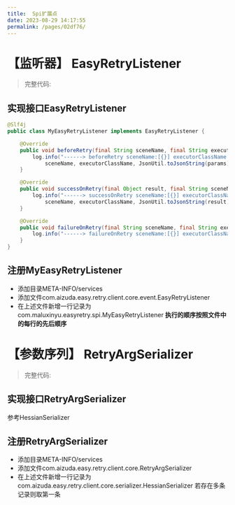 ```yaml
---
title:  Spi扩展点
date: 2023-08-29 14:17:55
permalink: /pages/02df76/
---
```


# 【监听器】 EasyRetryListener
> 完整代码: 
## 实现接口EasyRetryListener
```java
@Slf4j
public class MyEasyRetryListener implements EasyRetryListener {

    @Override
    public void beforeRetry(final String sceneName, final String executorClassName, final Object[] params) {
        log.info("------> beforeRetry sceneName:[{}] executorClassName:[{}] params:[{}]",
            sceneName, executorClassName, JsonUtil.toJsonString(params));
    }

    @Override
    public void successOnRetry(final Object result, final String sceneName, final String executorClassName) {
        log.info("------> successOnRetry sceneName:[{}] executorClassName:[{}] result:[{}]",
            sceneName, executorClassName, JsonUtil.toJsonString(result));
    }

    @Override
    public void failureOnRetry(final String sceneName, final String executorClassName, final Throwable e) {
        log.info("------> failureOnRetry sceneName:[{}] executorClassName:[{}]", sceneName, executorClassName, e);
    }
}

```
## 注册MyEasyRetryListener

- 添加目录META-INFO/services
- 添加文件com.aizuda.easy.retry.client.core.event.EasyRetryListener
- 在上述文件新增一行记录为com.maluxinyu.easyretry.spi.MyEasyRetryListener
**执行的顺序按照文件中的每行的先后顺序**

# 【参数序列】 RetryArgSerializer
> 完整代码:

## 实现接口RetryArgSerializer
参考HessianSerializer

## 注册RetryArgSerializer

- 添加目录META-INFO/services
- 添加文件com.aizuda.easy.retry.client.core.RetryArgSerializer
- 在上述文件新增一行记录为com.aizuda.easy.retry.client.core.serializer.HessianSerializer
若存在多条记录则取第一条
